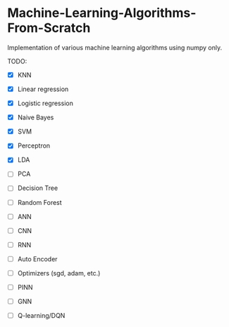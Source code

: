 # Machine-Learning-Algorithms-From-Scratch
Implementation of various machine learning algorithms using numpy only.

TODO:
- [x] KNN
- [x] Linear regression
- [x] Logistic regression
- [x] Naive Bayes
- [x] SVM
- [x] Perceptron
- [x] LDA
- [ ] PCA
- [ ] Decision Tree
- [ ] Random Forest
- [ ] ANN
- [ ] CNN
- [ ] RNN
- [ ] Auto Encoder
- [ ] Optimizers (sgd, adam, etc.)

- [ ] PINN
- [ ] GNN
- [ ] Q-learning/DQN
